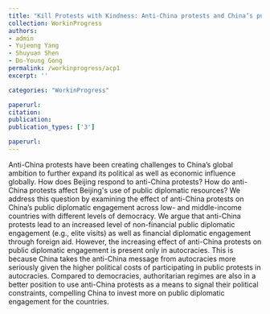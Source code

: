 ```yaml
---
title: "Kill Protests with Kindness: Anti-China protests and China’s public diplomacy"
collection: WorkinProgress
authors: 
- admin
- Yujeong Yang
- Shuyuan Shen
- Do-Young Gong
permalink: /workinprogress/acp1
excerpt: ''

categories: "WorkinProgress"

paperurl: 
citation:
publication: 
publication_types: ['3']

paperurl: 
---
```


Anti-China protests have been creating challenges to China’s global ambition to further expand its political as well as economic influence globally. How does Beijing respond to anti-China protests? How do anti-China protests affect Beijing's use of public diplomatic resources? We address this question by examining the effect of anti-China protests on China’s public diplomatic engagement across low- and middle-income countries with different levels of democracy. We argue that anti-China protests lead to an increased level of non-financial public diplomatic engagement (e.g., elite visits) as well as financial diplomatic engagement through foreign aid. However, the increasing effect of anti-China protests on public diplomatic engagement is present only in autocracies. This is because China takes the anti-China message from autocracies more seriously given the higher political costs of participating in public protests in autocracies. Compared to democracies, authoritarian regimes are also in a better position to use anti-China protests as a means to signal their political constraints, compelling China to invest more on public diplomatic engagement for the countries.
